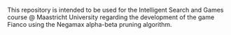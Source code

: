This repository is intended to be used for the Intelligent Search and Games course @ Maastricht University regarding the development of the game Fianco using the Negamax alpha-beta pruning algorithm.

